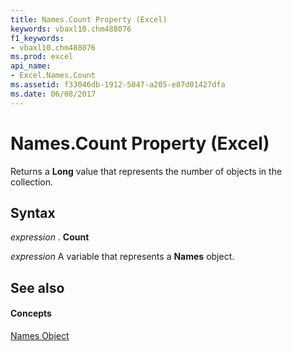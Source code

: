 ```yaml
---
title: Names.Count Property (Excel)
keywords: vbaxl10.chm488076
f1_keywords:
- vbaxl10.chm488076
ms.prod: excel
api_name:
- Excel.Names.Count
ms.assetid: f33046db-1912-5047-a205-e87d01427dfa
ms.date: 06/08/2017
---
```



# Names.Count Property (Excel)

Returns a **Long** value that represents the number of objects in the collection.


## Syntax

 _expression_ . **Count**

 _expression_ A variable that represents a **Names** object.


## See also


#### Concepts


[Names Object](names-object-excel.md)

